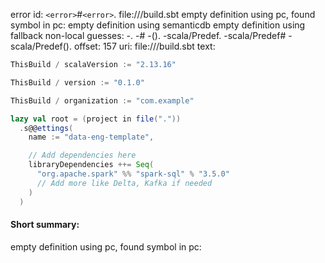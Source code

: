 error id: `<error>`#`<error>`.
file://<WORKSPACE>/build.sbt
empty definition using pc, found symbol in pc: 
empty definition using semanticdb
empty definition using fallback
non-local guesses:
	 -.
	 -#
	 -().
	 -scala/Predef.
	 -scala/Predef#
	 -scala/Predef().
offset: 157
uri: file://<WORKSPACE>/build.sbt
text:
```scala
ThisBuild / scalaVersion := "2.13.16"

ThisBuild / version := "0.1.0"

ThisBuild / organization := "com.example"

lazy val root = (project in file("."))
  .s@@ettings(
    name := "data-eng-template",

    // Add dependencies here
    libraryDependencies ++= Seq(
      "org.apache.spark" %% "spark-sql" % "3.5.0"
      // Add more like Delta, Kafka if needed
    )
  )

```


#### Short summary: 

empty definition using pc, found symbol in pc: 